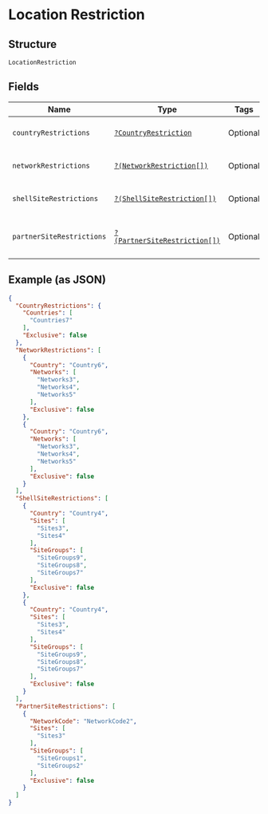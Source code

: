
# Location Restriction

## Structure

`LocationRestriction`

## Fields

| Name | Type | Tags | Description | Getter | Setter |
|  --- | --- | --- | --- | --- | --- |
| `countryRestrictions` | [`?CountryRestriction`](../../doc/models/country-restriction.md) | Optional | - | getCountryRestrictions(): ?CountryRestriction | setCountryRestrictions(?CountryRestriction countryRestrictions): void |
| `networkRestrictions` | [`?(NetworkRestriction[])`](../../doc/models/network-restriction.md) | Optional | - | getNetworkRestrictions(): ?array | setNetworkRestrictions(?array networkRestrictions): void |
| `shellSiteRestrictions` | [`?(ShellSiteRestriction[])`](../../doc/models/shell-site-restriction.md) | Optional | - | getShellSiteRestrictions(): ?array | setShellSiteRestrictions(?array shellSiteRestrictions): void |
| `partnerSiteRestrictions` | [`?(PartnerSiteRestriction[])`](../../doc/models/partner-site-restriction.md) | Optional | - | getPartnerSiteRestrictions(): ?array | setPartnerSiteRestrictions(?array partnerSiteRestrictions): void |

## Example (as JSON)

```json
{
  "CountryRestrictions": {
    "Countries": [
      "Countries7"
    ],
    "Exclusive": false
  },
  "NetworkRestrictions": [
    {
      "Country": "Country6",
      "Networks": [
        "Networks3",
        "Networks4",
        "Networks5"
      ],
      "Exclusive": false
    },
    {
      "Country": "Country6",
      "Networks": [
        "Networks3",
        "Networks4",
        "Networks5"
      ],
      "Exclusive": false
    }
  ],
  "ShellSiteRestrictions": [
    {
      "Country": "Country4",
      "Sites": [
        "Sites3",
        "Sites4"
      ],
      "SiteGroups": [
        "SiteGroups9",
        "SiteGroups8",
        "SiteGroups7"
      ],
      "Exclusive": false
    },
    {
      "Country": "Country4",
      "Sites": [
        "Sites3",
        "Sites4"
      ],
      "SiteGroups": [
        "SiteGroups9",
        "SiteGroups8",
        "SiteGroups7"
      ],
      "Exclusive": false
    }
  ],
  "PartnerSiteRestrictions": [
    {
      "NetworkCode": "NetworkCode2",
      "Sites": [
        "Sites3"
      ],
      "SiteGroups": [
        "SiteGroups1",
        "SiteGroups2"
      ],
      "Exclusive": false
    }
  ]
}
```

